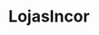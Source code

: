 ---
layout: post
type: post
title: LojasIncor

description: "Redesenho da marca/layout e desenvolvimento do front-end do E-commerce (Fbits)"
categories: ['portfolio']
tags: ['Design', 'Front-end', 'Branding']
type: single
live: "https://lojasincor.com.br/"
permalink: /portfolio/:title/
---